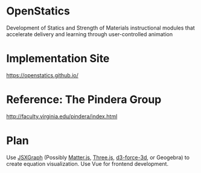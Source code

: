 # OpenStatics
Development of Statics and Strength of Materials instructional modules that accelerate delivery and learning through user-controlled animation

# Implementation Site 
https://openstatics.github.io/

# Reference: The Pindera Group
http://faculty.virginia.edu/pindera/index.html

# Plan 
Use [JSXGraph](https://github.com/jsxgraph/jsxgraph "Title") (Possibly [Matter.js](https://github.com/liabru/matter-js "Title"), [Three.js](https://github.com/mrdoob/three.js/ "Title"), [d3-force-3d](https://github.com/vasturiano/d3-force-3d), or Geogebra) to create equation visualization. Use Vue for frontend development.
